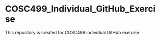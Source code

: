 # COSC499_Individual_GitHub_Exercise
This repository is created for COSC499 individual GitHub exercise

